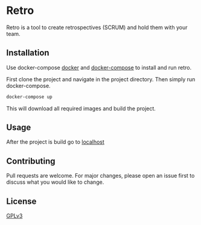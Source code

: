# Retro

Retro is a tool to create retrospectives (SCRUM) and hold them with your team.

## Installation

Use docker-compose [docker](https://docs.docker.com/) and [docker-compose](https://docs.docker.com/compose/) to install and run retro.

First clone the project and navigate in the project directory. Then simply run docker-compose.
```bash
docker-compose up
```
This will download all required images and build the project.
## Usage
After the project is build go to [localhost](http://localhost:80)


## Contributing
Pull requests are welcome. For major changes, please open an issue first to discuss what you would like to change.


## License
[GPLv3](https://choosealicense.com/licenses/gpl-3.0/)